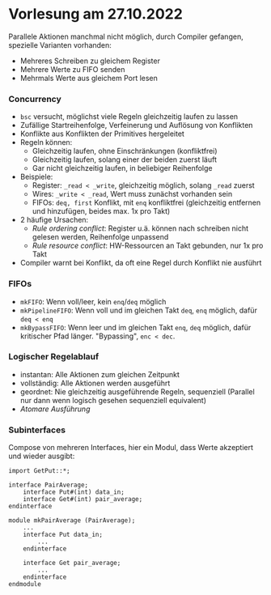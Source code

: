 # Vorlesung am 27.10.2022
Parallele Aktionen manchmal nicht möglich, durch Compiler gefangen,
spezielle Varianten vorhanden:
- Mehreres Schreiben zu gleichem Register
- Mehrere Werte zu FIFO senden
- Mehrmals Werte aus gleichem Port lesen

### Concurrency
- `bsc` versucht, möglichst viele Regeln gleichzeitig laufen zu lassen
- Zufällige Startreihenfolge, Verfeinerung und Auflösung von Konflikten
- Konflikte aus Konflikten der Primitives hergeleitet
- Regeln können:
  - Gleichzeitig laufen, ohne Einschränkungen (konfliktfrei)
  - Gleichzeitig laufen, solang einer der beiden zuerst läuft
  - Gar nicht gleichzeitig laufen, in beliebiger Reihenfolge
- Beispiele:
  - Register: `_read < _write`, gleichzeitig möglich, solang
  `_read` zuerst
  - Wires: `_write < _read`, Wert muss zunächst vorhanden sein
  - FIFOs: `deq, first` Konflikt, mit `enq` konfliktfrei (gleichzeitig
    entfernen und hinzufügen, beides max. 1x pro Takt)
- 2 häufige Ursachen:
  - *Rule ordering conflict*: Register u.ä. können nach schreiben nicht gelesen
    werden, Reihenfolge unpassend
  - *Rule resource conflict*: HW-Ressourcen an Takt gebunden, nur 1x pro Takt
- Compiler warnt bei Konflikt, da oft eine Regel durch Konflikt nie ausführt

### FIFOs
- `mkFIFO`: Wenn voll/leer, kein `enq`/`deq` möglich
- `mkPipelineFIFO`: Wenn voll und im gleichen Takt `deq`, `enq` möglich,
  dafür `deq < enq`
- `mkBypassFIFO`: Wenn leer und im gleichen Takt `enq`, `deq` möglich,
  dafür kritischer Pfad länger. "Bypassing", `enc < dec`.

### Logischer Regelablauf
- instantan: Alle Aktionen zum gleichen Zeitpunkt
- vollständig: Alle Aktionen werden ausgeführt
- geordnet: Nie gleichzeitig ausgeführende Regeln, sequenziell (Parallel
  nur dann wenn logisch gesehen sequenziell equivalent)
- *Atomare Ausführung*

### Subinterfaces
Compose von mehreren Interfaces, hier ein Modul, dass Werte akzeptiert
und wieder ausgibt:

```bluespec
import GetPut::*;

interface PairAverage;
    interface Put#(int) data_in;
    interface Get#(int) pair_average;
endinterface

module mkPairAverage (PairAverage);
    ...
    interface Put data_in;
        ...
    endinterface

    interface Get pair_average;
        ...
    endinterface
endmodule
```

